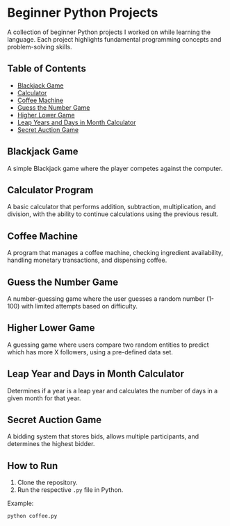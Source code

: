# Beginner Python Projects

A collection of beginner Python projects I worked on while learning the language.  Each project highlights fundamental programming concepts and problem-solving skills. 

## Table of Contents
- [Blackjack Game](#blackjack-game)
- [Calculator](#calculator-program)
- [Coffee Machine](#coffee-machine)
- [Guess the Number Game](#guess-the-number-game)
- [Higher Lower Game](#higher-lower-game)
- [Leap Years and Days in Month Calculator](#leap-year-and-days-in-month-calculator)
- [Secret Auction Game](#secret-auction-game)




## Blackjack Game
A simple Blackjack game where the player competes against the computer.

## Calculator Program
A basic calculator that performs addition, subtraction, multiplication, and division, with the ability to continue calculations using the previous result.

## Coffee Machine
A program that manages a coffee machine, checking ingredient availability, handling monetary transactions, and dispensing coffee.

## Guess the Number Game
A number-guessing game where the user guesses a random number (1-100) with limited attempts based on difficulty.

## Higher Lower Game
A guessing game where users compare two random entities to predict which has more X followers, using a pre-defined data set.

## Leap Year and Days in Month Calculator
Determines if a year is a leap year and calculates the number of days in a given month for that year.

## Secret Auction Game
A bidding system that stores bids, allows multiple participants, and determines the highest bidder.



## How to Run

1. Clone the repository.
2. Run the respective `.py` file in Python.

Example:
```bash
python coffee.py







